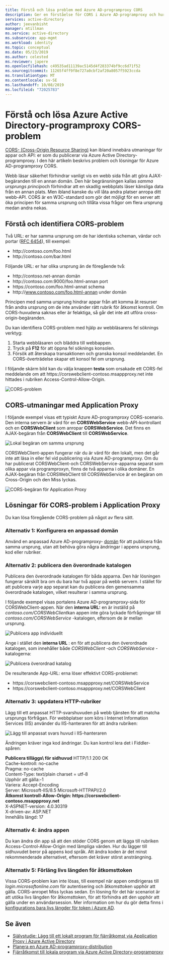 ```yaml
---
title: Förstå och lösa problem med Azure AD-programproxy CORS
description: Ger en förståelse för CORS i Azure AD-programproxy och hur du kan identifiera och lösa CORS-problem.
services: active-directory
author: jeevanbisht
manager: mtillman
ms.service: active-directory
ms.subservice: app-mgmt
ms.workload: identity
ms.topic: conceptual
ms.date: 05/23/2019
ms.author: celested
ms.reviewer: japere
ms.openlocfilehash: c49535ad11139ac5145d4f283374bf9cc6d71f52
ms.sourcegitcommit: 11265f4ff9f8e727a0cbf2af20a8057f5923ccda
ms.translationtype: MT
ms.contentlocale: sv-SE
ms.lasthandoff: 10/08/2019
ms.locfileid: "72025783"
---
```

# <a name="understand-and-solve-azure-active-directory-application-proxy-cors-issues"></a>Förstå och lösa Azure Active Directory-programproxy CORS-problem

[CORS- (Cross-Origin Resource Sharing)](https://www.w3.org/TR/cors/) kan ibland innebära utmaningar för appar och API: er som du publicerar via Azure Active Directory-programproxy. I den här artikeln beskrivs problem och lösningar för Azure AD-programproxy CORS.

Webb läsar säkerhet förhindrar vanligt vis en webb sida från att göra AJAX-begäranden till en annan domän. Den här begränsningen kallas *samma ursprungs princip*och förhindrar att en skadlig webbplats läser känsliga data från en annan plats. Men ibland kanske du vill låta andra platser anropa ditt webb-API. CORS är en W3C-standard som gör det möjligt för en server att öka principen för samma ursprung och tillåta vissa frågor om flera ursprung medan andra nekas.

## <a name="understand-and-identify-cors-issues"></a>Förstå och identifiera CORS-problem

Två URL: er har samma ursprung om de har identiska scheman, värdar och portar ([RFC 6454](https://tools.ietf.org/html/rfc6454)), till exempel:

-   http:\//contoso.com/foo.html
-   http:\//contoso.com/bar.html

Följande URL: er har olika ursprung än de föregående två:

-   http:\//contoso.net-annan domän
-   http:\//contoso.com:9000/foo.html-annan port
-   https:\//contoso.com/foo.html-annat schema
-   http:\//www.contoso.com/foo.html-annan under domän

Principen med samma ursprung hindrar appar från att komma åt resurser från andra ursprung om de inte använder rätt rubrik för åtkomst kontroll. Om CORS-huvudena saknas eller är felaktiga, så går det inte att utföra cross-origin-begäranden. 

Du kan identifiera CORS-problem med hjälp av webbläsarens fel söknings verktyg:

1. Starta webbläsaren och bläddra till webbappen.
1. Tryck på **F12** för att öppna fel söknings konsolen.
1. Försök att återskapa transaktionen och granska konsol meddelandet. En CORS-överträdelse skapar ett konsol fel om ursprung.

I följande skärm bild kan du välja knappen **testa** som orsakade ett CORS-fel meddelande om att https:\//corswebclient-contoso.msappproxy.net inte hittades i rubriken Access-Control-Allow-Origin.

![CORS-problem](./media/application-proxy-understand-cors-issues/image3.png)

## <a name="cors-challenges-with-application-proxy"></a>CORS-utmaningar med Application Proxy

I följande exempel visas ett typiskt Azure AD-programproxy CORS-scenario. Den interna servern är värd för en **CORSWebService** webb-API-kontrollant och en **CORSWebClient** som anropar **CORSWebService**. Det finns en AJAX-begäran från **CORSWebClient** till **CORSWebService**.

![Lokal begäran om samma ursprung](./media/application-proxy-understand-cors-issues/image1.png)

CORSWebClient-appen fungerar när du är värd för den lokalt, men det går inte att läsa in eller fel vid publicering via Azure AD-programproxy. Om du har publicerat CORSWebClient-och CORSWebService-apparna separat som olika appar via programproxyn, finns de två apparna i olika domäner. En AJAX-begäran från CORSWebClient till CORSWebService är en begäran om Cross-Origin och den Miss lyckas.

![CORS-begäran för Application Proxy](./media/application-proxy-understand-cors-issues/image2.png)

## <a name="solutions-for-application-proxy-cors-issues"></a>Lösningar för CORS-problem i Application Proxy

Du kan lösa föregående CORS-problem på något av flera sätt.

### <a name="option-1-set-up-a-custom-domain"></a>Alternativ 1: Konfigurera en anpassad domän

Använd en anpassad Azure AD-programproxy- [domän](https://docs.microsoft.com/azure/active-directory/active-directory-application-proxy-custom-domains) för att publicera från samma ursprung, utan att behöva göra några ändringar i appens ursprung, kod eller rubriker. 

### <a name="option-2-publish-the-parent-directory"></a>Alternativ 2: publicera den överordnade katalogen

Publicera den överordnade katalogen för båda apparna. Den här lösningen fungerar särskilt bra om du bara har två appar på webb servern. I stället för att publicera varje app separat kan du publicera den gemensamma överordnade katalogen, vilket resulterar i samma ursprung.

I följande exempel visas portalens Azure AD-programproxy-sida för CORSWebClient-appen.  När den **interna URL:** en är inställd på *contoso.com/CORSWebClient*kan appen inte göra lyckade förfrågningar till *contoso.com/CORSWebService* -katalogen, eftersom de är mellan ursprung. 

![Publicera app individuellt](./media/application-proxy-understand-cors-issues/image4.png)

Ange i stället den **interna URL** : en för att publicera den överordnade katalogen, som innehåller både *CORSWebClient* -och *CORSWebService* -katalogerna:

![Publicera överordnad katalog](./media/application-proxy-understand-cors-issues/image5.png)

De resulterande App-URL: erna löser effektivt CORS-problemet:

- https:\//corswebclient-contoso.msappproxy.net/CORSWebService
- https:\//corswebclient-contoso.msappproxy.net/CORSWebClient

### <a name="option-3-update-http-headers"></a>Alternativ 3: uppdatera HTTP-rubriker

Lägg till ett anpassat HTTP-svarshuvuden på webb tjänsten för att matcha ursprungs förfrågan. För webbplatser som körs i Internet Information Services (IIS) använder du IIS-hanteraren för att ändra rubriken:

![Lägg till anpassat svars huvud i IIS-hanteraren](./media/application-proxy-understand-cors-issues/image6.png)

Ändringen kräver inga kod ändringar. Du kan kontrol lera det i Fiddler-spåren:

**Publicera tilläggs\ för sidhuvud**
HTTP/1.1 200 OK \
Cache-kontroll: no-cache \
Pragma: no-cache \
Content-Type: text/plain charset = utf-8 \
Upphör att gälla:-1 \
Variera: Accept-Encoding \
Server: Microsoft-IIS/8.5 Microsoft-HTTPAPI/2.0 \
**Åtkomst kontroll-Allow-Origin: https\://corswebclient-contoso.msappproxy.net**\
X-ASPNET-version: 4.0.30319 \
X-driven-av: ASP.NET \
Innehålls längd: 17

### <a name="option-4-modify-the-app"></a>Alternativ 4: ändra appen

Du kan ändra din app så att den stöder CORS genom att lägga till rubriken Access-Control-Allow-Origin med lämpliga värden. Hur du lägger till sidhuvudet beror på appens kod språk. Att ändra koden är det minst rekommenderade alternativet, eftersom det kräver störst ansträngning.

### <a name="option-5-extend-the-lifetime-of-the-access-token"></a>Alternativ 5: Förläng livs längden för åtkomsttoken

Vissa CORS-problem kan inte lösas, till exempel när appen omdirigeras till *login.microsoftonline.com* för autentisering och åtkomsttoken upphör att gälla. CORS-anropet Miss lyckas sedan. En lösning för det här scenariot är att utöka livs längden för åtkomsttoken, för att förhindra att den upphör att gälla under en användarsession. Mer information om hur du gör detta finns i [konfigurations bara livs längder för token i Azure AD](../develop/active-directory-configurable-token-lifetimes.md).

## <a name="see-also"></a>Se även
- [Självstudie: Lägg till ett lokalt program för fjärråtkomst via Application Proxy i Azure Active Directory](application-proxy-add-on-premises-application.md) 
- [Planera en Azure AD-programproxy-distribution](application-proxy-deployment-plan.md) 
- [Fjärråtkomst till lokala program via Azure Active Directory-programproxy](application-proxy.md) 
